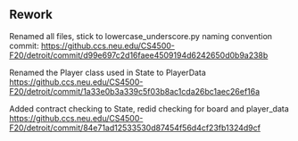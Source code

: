## Rework

Renamed all files, stick to lowercase_underscore.py naming convention  
commit: <https://github.ccs.neu.edu/CS4500-F20/detroit/commit/d99e697c2d16faee4509194d6242650d0b9a238b>

Renamed the Player class used in State to PlayerData
<https://github.ccs.neu.edu/CS4500-F20/detroit/commit/1a33e0b3a339c5f03b8ac1cda26bc1aec26ef16a>

Added contract checking to State, redid checking for board and player_data
<https://github.ccs.neu.edu/CS4500-F20/detroit/commit/84e71ad12533530d87454f56d4cf23fb1324d9cf>